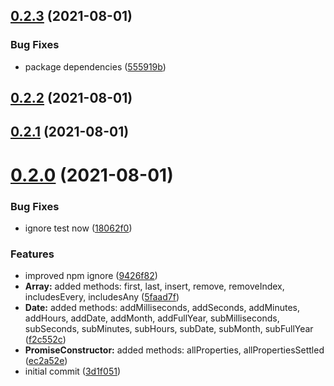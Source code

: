 ## [0.2.3](https://github.com/GiovanniCardamone/polyfull/compare/v0.2.2...v0.2.3) (2021-08-01)


### Bug Fixes

* package dependencies ([555919b](https://github.com/GiovanniCardamone/polyfull/commit/555919be9217f7695f65aa9a856116d7e763344e))



## [0.2.2](https://github.com/GiovanniCardamone/polyfull/compare/v0.2.1...v0.2.2) (2021-08-01)



## [0.2.1](https://github.com/GiovanniCardamone/polyfull/compare/v0.2.0...v0.2.1) (2021-08-01)



# [0.2.0](https://github.com/GiovanniCardamone/polyfull/compare/3d1f051ce8af0a6fabe8408d1a779b3964e62c85...v0.2.0) (2021-08-01)


### Bug Fixes

* ignore test now ([18062f0](https://github.com/GiovanniCardamone/polyfull/commit/18062f01a60b6b128d34b6981fd7afec3bd9340f))


### Features

* improved npm ignore ([9426f82](https://github.com/GiovanniCardamone/polyfull/commit/9426f82073842a75ce853e993ed1c8a4a779c526))
* **Array:** added methods: first, last, insert, remove, removeIndex, includesEvery, includesAny ([5faad7f](https://github.com/GiovanniCardamone/polyfull/commit/5faad7f75e42cc96400e8ed8b0840762cf867a5b))
* **Date:** added methods: addMilliseconds, addSeconds, addMinutes, addHours, addDate, addMonth, addFullYear, subMilliseconds, subSeconds, subMinutes, subHours, subDate, subMonth, subFullYear ([f2c552c](https://github.com/GiovanniCardamone/polyfull/commit/f2c552cfe7b09657b256748fd49fe5f658c7fc8d))
* **PromiseConstructor:** added methods: allProperties, allPropertiesSettled ([ec2a52e](https://github.com/GiovanniCardamone/polyfull/commit/ec2a52e51aa01a22894786458f6b9a45562a0376))
* initial commit ([3d1f051](https://github.com/GiovanniCardamone/polyfull/commit/3d1f051ce8af0a6fabe8408d1a779b3964e62c85))



